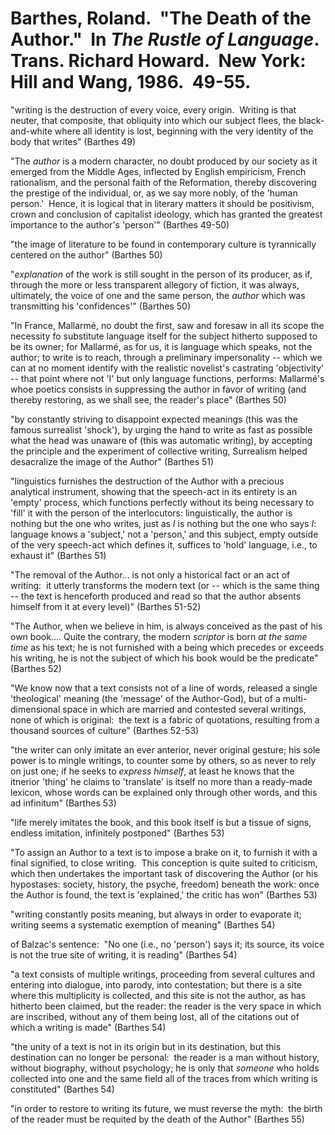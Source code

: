 # Barthes, Roland.  "The Death of the Author."  In *The Rustle of Language*.  Trans. Richard Howard.  New York:  Hill and Wang, 1986.  49-55.


"writing is the destruction of every voice, every origin.  Writing is that neuter, that composite, that obliquity into which our subject flees, the black-and-white where all identity is lost, beginning with the very identity of the body that writes" (Barthes 49)

"The *author* is a modern character, no doubt produced by our society as it emerged from the Middle Ages, inflected by English empiricism, French rationalism, and the personal faith of the Reformation, thereby discovering the prestige of the individual, or, as we say more nobly, of the 'human person.'  Hence, it is logical that in literary matters it should be positivism, crown and conclusion of capitalist ideology, which has granted the greatest importance to the author's 'person'" (Barthes 49-50)

"the image of literature to be found in contemporary culture is tyrannically centered on the author" (Barthes 50)

"*explanation* of the work is still sought in the person of its producer, as if, through the more or less transparent allegory of fiction, it was always, ultimately, the voice of one and the same person, the *author* which was transmitting his 'confidences'" (Barthes 50)

"In France, Mallarmé, no doubt the first, saw and foresaw in all its scope the necessity fo substitute language itself for the subject hitherto supposed to be its owner; for Mallarmé, as for us, it is language which speaks, not the author; to write is to reach, through a preliminary impersonality -- which we can at no moment identify with the realistic novelist's castrating 'objectivity' -- that point where not 'I' but only language functions, performs: Mallarmé's whoe poetics consists in suppressing the author in favor of writing (and thereby restoring, as we shall see, the reader's place" (Barthes 50)

"by constantly striving to disappoint expected meanings (this was the famous surrealist 'shock'), by urging the hand to write as fast as possible what the head was unaware of (this was automatic writing), by accepting the principle and the experiment of collective writing, Surrealism helped desacralize the image of the Author" (Barthes 51)

"linguistics furnishes the destruction of the Author with a precious analytical instrument, showing that the speech-act in its entirety is an 'empty' process, which functions perfectly without its being necessary to 'fill' it with the person of the interlocutors: linguistically, the author is nothing but the one who writes, just as *I* is nothing but the one who says *I*: language knows a 'subject,' not a 'person,' and this subject, empty outside of the very speech-act which defines it, suffices to 'hold' language, i.e., to exhaust it" (Barthes 51)

"The removal of the Author... is not only a historical fact or an act of writing:  it utterly transforms the modern text (or -- which is the same thing -- the text is henceforth produced and read so that the author absents himself from it at every level)" (Barthes 51-52)

"The Author, when we believe in him, is always conceived as the past of his own book.... Quite the contrary, the modern *scriptor* is born *at the same time* as his text; he is not furnished with a being which precedes or exceeds his writing, he is not the subject of which his book would be the predicate" (Barthes 52)

"We know now that a text consists not of a line of words, released a single 'theological' meaning (the 'message' of the Author-God), but of a multi-dimensional space in which are married and contested several writings, none of which is original:  the text is a fabric of quotations, resulting from a thousand sources of culture" (Barthes 52-53)

"the writer can only imitate an ever anterior, never original gesture; his sole power is to mingle writings, to counter some by others, so as never to rely on just one; if he seeks to *express himself*, at least he knows that the itnerior 'thing' he claims to 'translate' is itself no more than a ready-made lexicon, whose words can be explained only through other words, and this ad infinitum" (Barthes 53)

"life merely imitates the book, and this book itself is but a tissue of signs, endless imitation, infinitely postponed" (Barthes 53)

"To assign an Author to a text is to impose a brake on it, to furnish it with a final signified, to close writing.  This conception is quite suited to criticism, which then undertakes the important task of discovering the Author (or his hypostases: society, history, the psyche, freedom) beneath the work: once the Author is found, the text is 'explained,' the critic has won" (Barthes 53)

"writing constantly posits meaning, but always in order to evaporate it; writing seems a systematic exemption of meaning" (Barthes 54)

of Balzac's sentence:  "No one (i.e., no 'person') says it; its source, its voice is not the true site of writing, it is reading" (Barthes 54)

"a text consists of multiple writings, proceeding from several cultures and entering into dialogue, into parody, into contestation; but there is a site where this multiplicity is collected, and this site is not the author, as has hitherto been claimed, but the reader: the reader is the very space in which are inscribed, without any of them being lost, all of the citations out of which a writing is made" (Barthes 54)

"the unity of a text is not in its origin but in its destination, but this destination can no longer be personal:  the reader is a man without history, without biography, without psychology; he is only that *someone* who holds collected into one and the same field all of the traces from which writing is constituted" (Barthes 54)

"in order to restore to writing its future, we must reverse the myth:  the birth of the reader must be requited by the death of the Author" (Barthes 55)
